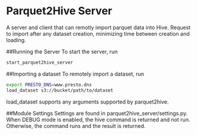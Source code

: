 # Parquet2Hive Server
A server and client that can remotly import parquet data into Hive. Request to import after any dataset creation, minimizing time between creation and loading.

##Running the Server
To start the server, run
```bash
start_parquet2hive_server
```

##Importing a dataset
To remotely import a dataset, run 
```bash
export PRESTO_DNS=www.presto.dns
load_dataset s3://bucket/path/to/dataset
```

load_dataset supports any arguments supported by parquet2hive.

##Module Settings
Settings are found in parquet2hive_server/settings.py. When DEBUG mode is enabled, the hive command is returned and not run. Otherwise, the command runs and the result is returned.

